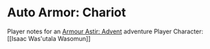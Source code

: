 # Auto Armor: Chariot

Player notes for an [Armour Astir: Advent](https://weregazelle.itch.io/armour-astir) adventure
Player Character: [[Isaac Was'utala Wasomun]]